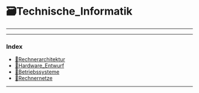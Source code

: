 # 🗃️Technische_Informatik

---

---

### Index

- [📁Rechnerarchitektur](📁Rechnerarchitektur)
- [📁Hardware_Entwurf](📁Hardware_Entwurf)
- [📁Betriebssysteme](📁Betriebssysteme)
- [📁Rechnernetze](📁Rechnernetze)

---
 
